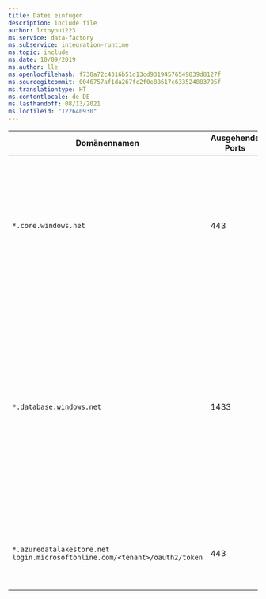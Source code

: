 ```yaml
---
title: Datei einfügen
description: include file
author: lrtoyou1223
ms.service: data-factory
ms.subservice: integration-runtime
ms.topic: include
ms.date: 10/09/2019
ms.author: lle
ms.openlocfilehash: f738a72c4316b51d13cd93194576549839d8127f
ms.sourcegitcommit: 0046757af1da267fc2f0e88617c633524883795f
ms.translationtype: HT
ms.contentlocale: de-DE
ms.lasthandoff: 08/13/2021
ms.locfileid: "122640930"
---
```

| Domänennamen                  | Ausgehende Ports | BESCHREIBUNG                              |
| ----------------------------- | -------------- | ---------------------------------------- |
| `*.core.windows.net`          | 443            | Wird von der selbstgehosteten Integration Runtime verwendet, um Verbindungen mit dem Azure Storage-Konto herzustellen, wenn Sie das Feature gestaffeltes Kopieren verwenden. |
| `*.database.windows.net`      | 1433           | Nur erforderlich, wenn Sie von bzw. nach Azure SQL-Datenbank oder Azure Synapse Analytics kopieren, andernfalls optional. Verwenden Sie das Feature für gestaffeltes Kopieren, um Daten nach SQL-Datenbank oder Azure Synapse Analytics zu kopieren, ohne Port 1433 zu öffnen. |
| `*.azuredatalakestore.net`<br>`login.microsoftonline.com/<tenant>/oauth2/token`    | 443            | Nur erforderlich, wenn Sie von bzw. nach Azure Data Lake Store kopieren, andernfalls optional. |
